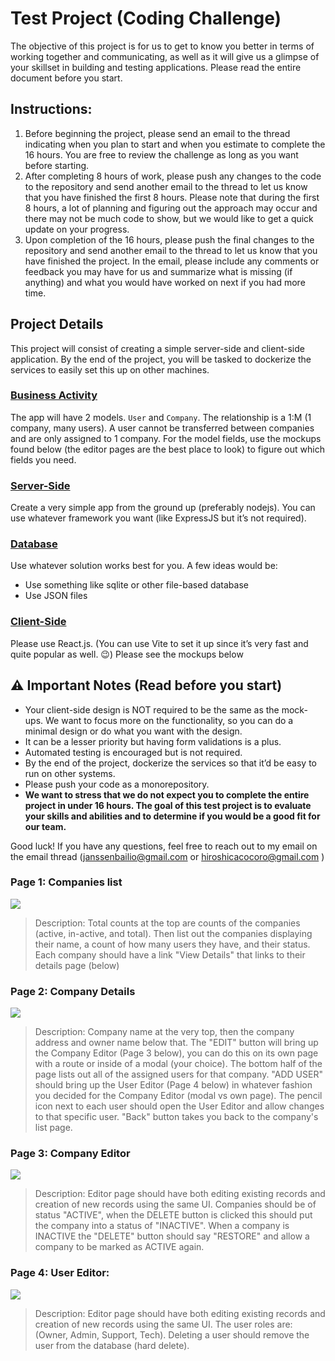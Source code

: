 # Test Project (Coding Challenge)
The objective of this project is for us to get to know you better in terms of working together and communicating, as well as it will give us a glimpse of your skillset in building and testing applications. Please read the entire document before you start.

## Instructions:
1. Before beginning the project, please send an email to the thread indicating when you plan to start and when you estimate to complete the 16 hours. You are free to review the challenge as long as you want before starting.
2. After completing 8 hours of work, please push any changes to the code to the repository and send another email to the thread to let us know that you have finished the first 8 hours. Please note that during the first 8 hours, a lot of planning and figuring out the approach may occur and there may not be much code to show, but we would like to get a quick update on your progress.
3. Upon completion of the 16 hours, please push the final changes to the repository and send another email to the thread to let us know that you have finished the project. In the email, please include any comments or feedback you may have for us and summarize what is missing (if anything) and what you would have worked on next if you had more time.

## Project Details
This project will consist of creating a simple server-side and client-side application. By the end of the project, you will be tasked to dockerize the services to easily set this up on other machines.

### <u>Business Activity</u>
The app will have 2 models. `User` and `Company`. The relationship is a 1:M (1 company, many users). A user cannot be transferred between companies and are only assigned to 1 company. For the model fields, use the mockups found below (the editor pages are the best place to look) to figure out which fields you need.

### <u>Server-Side</u>
Create a very simple app from the ground up (preferably nodejs). You can use whatever framework you want (like ExpressJS but it’s not required).

### <u>Database</u>
Use whatever solution works best for you. A few ideas would be:
* Use something like sqlite or other file-based database
* Use JSON files

### <u>Client-Side</u>
Please use React.js. (You can use Vite to set it up since it’s very fast and quite popular as well. 😉) Please see the mockups below

## ⚠️ Important Notes (Read before you start)
* Your client-side design is NOT required to be the same as the mock-ups. We want to focus more on the functionality, so you can do a minimal design or do what you want with the design.
* It can be a lesser priority but having form validations is a plus.
* Automated testing is encouraged but is not required.
* By the end of the project, dockerize the services so that it’d be easy to run on other systems.
* Please push your code as a monorepository.
* <b>We want to stress that we do not expect you to complete the entire project in under 16 hours. The goal of this test project is to evaluate your skills and abilities and to determine if you would be a good fit for our team.</b>

Good luck! If you have any questions, feel free to reach out to my email on the email thread (<janssenbailio@gmail.com> or <hiroshicacocoro@gmail.com>  )


### Page 1: Companies list
<img src="./imgs/companies-list-page.png" />


> Description: Total counts at the top are counts of the companies (active, in-active, and total). Then list out the companies displaying their name, a count of how many users they have, and their status. Each company should have a link "View Details" that links to their details page (below)


### Page 2: Company Details
<img src="./imgs/company-details-page.png" />

> Description: Company name at the very top, then the company address and owner name below that. The "EDIT" button will bring up the Company Editor (Page 3 below), you can do this on its own page with a route or inside of a modal (your choice). The bottom half of the page lists out all of the assigned users for that company. "ADD USER" should bring up the User Editor (Page 4 below) in whatever fashion you decided for the Company Editor (modal vs own page). The pencil icon next to each user should open the User Editor and allow changes to that specific user. "Back" button takes you back to the company's list page.

### Page 3: Company Editor
<img src="./imgs/company-editor.png" />

> Description: Editor page should have both editing existing records and creation of new records using the same UI. Companies should be of status "ACTIVE", when the DELETE button is clicked this should put the company into a status of "INACTIVE". When a company is INACTIVE the "DELETE" button should say "RESTORE" and allow a company to be marked as ACTIVE again.

### Page 4: User Editor:
<img src="./imgs/user-editor.png" />


> Description: Editor page should have both editing existing records and creation of new records using the same UI. The user roles are: (Owner, Admin, Support, Tech). Deleting a user should remove the user from the database (hard delete).
